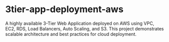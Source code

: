 # 3tier-app-deployment-aws
A highly available 3-Tier Web Application deployed on AWS using VPC, EC2, RDS, Load Balancers, Auto Scaling, and S3. This project demonstrates scalable architecture and best practices for cloud deployment.
